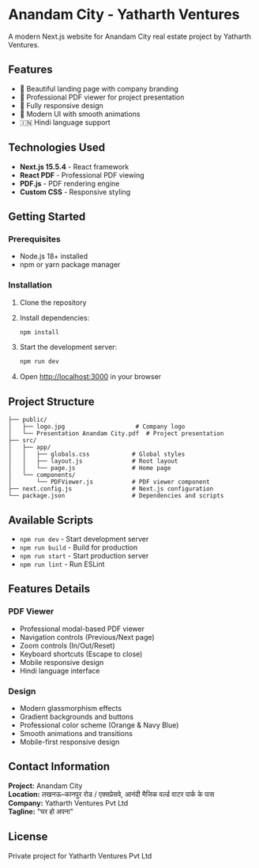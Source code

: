 # Anandam City - Yatharth Ventures

A modern Next.js website for Anandam City real estate project by Yatharth Ventures.

## Features

- 🏡 Beautiful landing page with company branding
- 📄 Professional PDF viewer for project presentation
- 📱 Fully responsive design
- 🎨 Modern UI with smooth animations
- 🇮🇳 Hindi language support

## Technologies Used

- **Next.js 15.5.4** - React framework
- **React PDF** - Professional PDF viewing
- **PDF.js** - PDF rendering engine
- **Custom CSS** - Responsive styling

## Getting Started

### Prerequisites

- Node.js 18+ installed
- npm or yarn package manager

### Installation

1. Clone the repository
2. Install dependencies:
   ```bash
   npm install
   ```

3. Start the development server:
   ```bash
   npm run dev
   ```

4. Open [http://localhost:3000](http://localhost:3000) in your browser

## Project Structure

```
├── public/
│   ├── logo.jpg                    # Company logo
│   └── Presentation Anandam City.pdf  # Project presentation
├── src/
│   ├── app/
│   │   ├── globals.css            # Global styles
│   │   ├── layout.js              # Root layout
│   │   └── page.js                # Home page
│   └── components/
│       └── PDFViewer.js           # PDF viewer component
├── next.config.js                 # Next.js configuration
└── package.json                   # Dependencies and scripts
```

## Available Scripts

- `npm run dev` - Start development server
- `npm run build` - Build for production
- `npm run start` - Start production server
- `npm run lint` - Run ESLint

## Features Details

### PDF Viewer
- Professional modal-based PDF viewer
- Navigation controls (Previous/Next page)
- Zoom controls (In/Out/Reset)
- Keyboard shortcuts (Escape to close)
- Mobile responsive design
- Hindi language interface

### Design
- Modern glassmorphism effects
- Gradient backgrounds and buttons
- Professional color scheme (Orange & Navy Blue)
- Smooth animations and transitions
- Mobile-first responsive design

## Contact Information

**Project:** Anandam City  
**Location:** लखनऊ–कानपुर रोड / एक्सप्रेसवे, आनंदी मैजिक वर्ल्ड वाटर पार्क के पास  
**Company:** Yatharth Ventures Pvt Ltd  
**Tagline:** "घर हो अपना"

## License

Private project for Yatharth Ventures Pvt Ltd